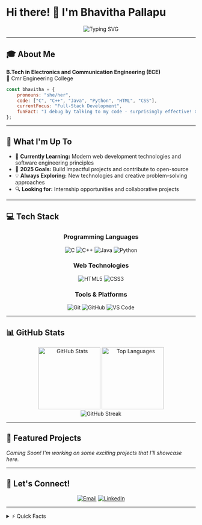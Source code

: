 # Hi there! 👋 I'm Bhavitha Pallapu  
 
<div align="center">
  <img src="https://readme-typing-svg.herokuapp.com?font=Fira+Code&pause=1000&color=2196F3&center=true&vCenter=true&width=435&lines=Aspiring+Software+Developer;Problem+Solver+%26+Code+Enthusiast" alt="Typing SVG" />
</div>


---

## 🎓 About Me

**B.Tech in Electronics and Communication Engineering (ECE)**  
📍 Cmr Engineering College

```javascript
const bhavitha = {
    pronouns: "she/her",
    code: ["C", "C++", "Java", "Python", "HTML", "CSS"],
    currentFocus: "Full-Stack Development",
    funFact: "I debug by talking to my code - surprisingly effective! 😄"
};
```

---

## 🚀 What I'm Up To

- 🌱 **Currently Learning:** Modern web development technologies and software engineering principles
- 🎯 **2025 Goals:** Build impactful projects and contribute to open-source
- 💡 **Always Exploring:** New technologies and creative problem-solving approaches
- 🔍 **Looking for:** Internship opportunities and collaborative projects

---

## 💻 Tech Stack

<div align="center">

### Programming Languages
![C](https://img.shields.io/badge/C-00599C?style=for-the-badge&logo=c&logoColor=white)
![C++](https://img.shields.io/badge/C++-00599C?style=for-the-badge&logo=c%2B%2B&logoColor=white)
![Java](https://img.shields.io/badge/Java-ED8B00?style=for-the-badge&logo=openjdk&logoColor=white)
![Python](https://img.shields.io/badge/Python-FFD43B?style=for-the-badge&logo=python&logoColor=blue)

### Web Technologies
![HTML5](https://img.shields.io/badge/HTML5-E34F26?style=for-the-badge&logo=html5&logoColor=white)
![CSS3](https://img.shields.io/badge/CSS3-1572B6?style=for-the-badge&logo=css3&logoColor=white)

### Tools & Platforms
![Git](https://img.shields.io/badge/Git-F05032?style=for-the-badge&logo=git&logoColor=white)
![GitHub](https://img.shields.io/badge/GitHub-100000?style=for-the-badge&logo=github&logoColor=white)
![VS Code](https://img.shields.io/badge/VS_Code-007ACC?style=for-the-badge&logo=visual-studio-code&logoColor=white)

</div>

---

## 📊 GitHub Stats

<div align="center">
  <img src="https://github-readme-stats.vercel.app/api?username=yourusername&theme=tokyonight&show_icons=true&hide_border=true&count_private=true" alt="GitHub Stats" height="165">
  <img src="https://github-readme-stats.vercel.app/api/top-langs/?username=yourusername&theme=tokyonight&show_icons=true&hide_border=true&layout=compact" alt="Top Languages" height="165">
</div>

<div align="center">
  <img src="https://github-readme-streak-stats.herokuapp.com/?user=yourusername&theme=tokyonight&hide_border=true" alt="GitHub Streak">
</div>

---

## 🎯 Featured Projects

*Coming Soon! I'm working on some exciting projects that I'll showcase here.*

---

## 🤝 Let's Connect!

<div align="center">

[![Email](https://img.shields.io/badge/Email-D14836?style=for-the-badge&logo=gmail&logoColor=white)](mailto:bhavithapallapu@gmail.com)
[![LinkedIn](https://img.shields.io/badge/LinkedIn-0077B5?style=for-the-badge&logo=linkedin&logoColor=white)](https://www.linkedin.com/in/bhavitha-pallapu/)


</div>

---

<details>
<summary>⚡ Quick Facts</summary>

- 🔭 I'm currently working on improving my coding skills
- 🌱 I'm learning new technologies every day
- 👯 I'm looking to collaborate on interesting projects  
- 💬 Ask me about Electronics, Programming, or anything tech-related
- 📫 How to reach me: bhavithapallapu@gmail.com
- ⚡ Fun fact: I believe the best way to debug code is to explain it to someone (or something) else!

</details>
